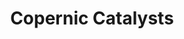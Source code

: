 ---
layout: startup_page
title: "Copernic Catalysts"
id: "coperniccatalysts.com"
permalink: "/coperniccatalystscoperniccatalysts.com04202025/"
website: "https://coperniccatalysts.com/"
funding_round: "Series Seed Prime"
funding_amount: "$8M"
investors: "Breakout Ventures, Future Ventures, Engine Ventures, Innospark Ventures, New Climate Ventures, Impact Science Ventures"
about: "Copernic Catalysts develops novel catalysts for sustainable chemicals and e-fuels. Their first catalyst, designed for ammonia synthesis, reduces production temperatures and pressures, enabling more economical production of low-carbon ammonia. Future targets include catalysts for sustainable aviation fuel (SAF)."
markets: "Cleantech, Chemicals, Energy, Industrial Chemicals, Environmental Services (B2B), Other Chemicals and Gases, Multi-line Chemicals"
hq: "Cambridge, Massachusetts, United States"
founded_year: "2020"
linkedin: "https://www.linkedin.com/company/copernic-catalysts"
twitter: ""
instagram: ""
facebook: ""
crunchbase: "https://www.crunchbase.com/organization/copernic-catalysts"
pitchbook: "https://pitchbook.com/profiles/company/471476-44"

# SEO Optimization
meta_title: "Copernic Catalysts - Series Seed Prime Funding ($8M)"
meta_description: "Copernic Catalysts, Copernic Catalysts develops novel catalysts for sustainable chemicals and e-fuels. Their first catalyst, designed for ammonia synthesis, reduces produ..."
meta_keywords: "Copernic Catalysts, Cleantech, Chemicals, Energy, Industrial Chemicals, Environmental Services (B2B), Other Chemicals and Gases, Multi-line Chemicals, Series Seed Prime funding"
canonical_url: "https://pkprojectstartups.github.io/projectstartups.com/coperniccatalystscoperniccatalysts.com04202025/"
---